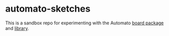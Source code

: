# automato-sketches

This is a sandbox repo for experimenting with the Automato
[board package](https://github.com/InterstitialTech/automato-arduino) and
[library](https://github.com/InterstitialTech/automato-library).
